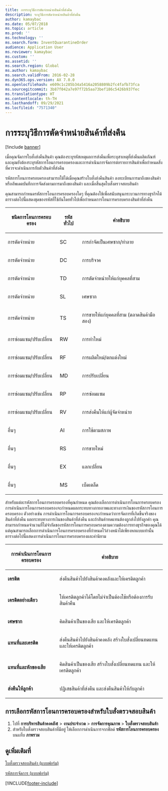 ```yaml
---
title: การระบุวิธีการตัดจำหน่ายสินค้าที่ส่งคืน
description: ระบุวิธีการตัดจำหน่ายสินค้าที่ส่งคืน
author: kamaybac
ms.date: 05/07/2018
ms.topic: article
ms.prod: ''
ms.technology: ''
ms.search.form: InventQuarantineOrder
audience: Application User
ms.reviewer: kamaybac
ms.custom: ''
ms.assetid: ''
ms.search.region: Global
ms.author: kamaybac
ms.search.validFrom: 2016-02-28
ms.dyn365.ops.version: AX 7.0.0
ms.openlocfilehash: e609c1c285b34a5416a2058809b2fc4fafb73fca
ms.sourcegitcommit: 3b87f042a7e97f72b5aa73bef186c5426b937fec
ms.translationtype: HT
ms.contentlocale: th-TH
ms.lasthandoff: 09/29/2021
ms.locfileid: "7571340"
---
```

# <a name="specify-how-to-dispose-of-returned-items"></a>การระบุวิธีการตัดจำหน่ายสินค้าที่ส่งคืน

[!include [banner](../includes/banner.md)]

เมื่อคุณจัดการใบสั่งส่งคืนสินค้า คุณต้องระบุรหัสเหตุผลการส่งคืนเพื่อระบุสาเหตุที่ส่งคืนผลิตภัณฑ์  และคุณยังต้องระบุรหัสการโอนการครอบครองและการดำเนินการจัดการต่อรายการสินค้าเพื่อกำหนดสิ่งที่ควรจะดำเนินการกับตัวสินค้าที่ส่งคืน

รหัสการโอนการครอบครองสามารถใช้ได้เมื่อคุณสร้างใบสั่งส่งคืนสินค้า ลงทะเบียนการมาถึงของสินค้า หรืออัพเดตบันทึกการจัดส่งตามการมาถึงของสินค้า และเมื่อสิ้นสุดใบสั่งตรวจสอบสินค้า

คุณสามารถกำหนดรหัสการโอนการครอบครองใดๆ ที่คุณต้องใช้เพื่อสนับสนุนกระบวนการทางธุรกิจได้  ตารางต่อไปนี้แสดงชุดของรหัสที่ใช้กันโดยทั่วไปเพื่อกำหนดการโอนการครอบครองสินค้าที่ส่งคืน

<table>
<colgroup>
<col />
<col />
<col />
</colgroup>
<thead>
<tr class="header">
<th><p>ชนิดการโอนการครอบครอง</p></th>
<th><p>รหัสทั่วไป</p></th>
<th><p>คำอธิบาย</p></th>
</tr>
</thead>
<tbody>
<tr class="odd">
<td><p>การตัดจำหน่าย</p></td>
<td><p>SC</p></td>
<td><p>การกำจัดเป็นเศษซาก/ทำลาย</p></td>
</tr>
<tr class="even">
<td><p>การตัดจำหน่าย</p></td>
<td><p>DC</p></td>
<td><p>การบริจาค</p></td>
</tr>
<tr class="odd">
<td><p>การตัดจำหน่าย</p></td>
<td><p>TD</p></td>
<td><p>การตัดจำหน่ายให้แก่บุคคลที่สาม</p></td>
</tr>
<tr class="even">
<td><p>การตัดจำหน่าย</p></td>
<td><p>SL</p></td>
<td><p>เศษซาก</p></td>
</tr>
<tr class="odd">
<td><p>การตัดจำหน่าย</p></td>
<td><p>TS</p></td>
<td><p>การขายให้แก่บุคคลที่สาม (ตลาดสินค้ามือสอง)</p></td>
</tr>
<tr class="even">
<td><p>การซ่อมแซม/ปรับเปลี่ยน</p></td>
<td><p>RW</p></td>
<td><p>การทำใหม่</p></td>
</tr>
<tr class="odd">
<td><p>การซ่อมแซม/ปรับเปลี่ยน</p></td>
<td><p>RF</p></td>
<td><p>การผลิตใหม่/ตกแต่งใหม่</p></td>
</tr>
<tr class="even">
<td><p>การซ่อมแซม/ปรับเปลี่ยน</p></td>
<td><p>MD</p></td>
<td><p>การปรับเปลี่ยน</p></td>
</tr>
<tr class="odd">
<td><p>การซ่อมแซม/ปรับเปลี่ยน</p></td>
<td><p>RP</p></td>
<td><p>การซ่อมแซม</p></td>
</tr>
<tr class="even">
<td><p>การซ่อมแซม/ปรับเปลี่ยน</p></td>
<td><p>RV</p></td>
<td><p>การส่งคืนให้แก่ผู้จัดจำหน่าย</p></td>
</tr>
<tr class="odd">
<td><p>อื่นๆ</p></td>
<td><p>AI</p></td>
<td><p>การใช้ตามสภาพ</p></td>
</tr>
<tr class="even">
<td><p>อื่นๆ</p></td>
<td><p>RS</p></td>
<td><p>การขายใหม่</p></td>
</tr>
<tr class="odd">
<td><p>อื่นๆ</p></td>
<td><p>EX</p></td>
<td><p>แลกเปลี่ยน</p></td>
</tr>
<tr class="even">
<td><p>อื่นๆ</p></td>
<td><p>MS</p></td>
<td><p>เบ็ดเตล็ด</p></td>
</tr>
</tbody>
</table>


สำหรับแต่ละรหัสการโอนการครอบครองที่คุณกำหนด คุณต้องเลือกการดำเนินการโอนการครอบครอง  การดำเนินการโอนการครอบครองจะกำหนดผลกระทบทางกายภาพและทางการเงินของรหัสการโอนการครอบครอง  ตัวอย่างเช่น การดำเนินการโอนการครอบครองจะกำหนดว่าการจัดการที่เกิดขึ้นจริงของสินค้าที่ส่งคืน ผลกระทบทางการเงินของสินค้าที่ส่งคืน และถ้าสินค้าทดแทนต้องถูกส่งไปยังลูกค้า  คุณสามารถกำหนดจำนวนที่ไม่จำกัดของรหัสการโอนการครอบครองตามความต้องการทางธุรกิจของคุณได้ แต่คุณสามารถเลือกการดำเนินการโอนการครอบครองที่กำหนดไว้ล่วงหน้าได้เพียงหกแบบเท่านั้น  ตารางต่อไปนี้แสดงการดำเนินการโอนการครอบครองและคำนิยาม

<table>
<colgroup>
<col />
<col />
</colgroup>
<thead>
<tr class="header">
<th><p>การดำเนินการโอนการครอบครอง</p></th>
<th><p>คำอธิบาย</p></th>
</tr>
</thead>
<tbody>
<tr class="odd">
<td><p><strong>เครดิต</strong></p></td>
<td><p>ส่งคืนสินค้าไปยังสินค้าคงคลังและให้เครดิตลูกค้า</p></td>
</tr>
<tr class="even">
<td><p><strong>เครดิตอย่างเดียว</strong></p></td>
<td><p>ให้เครดิตลูกค้าได้โดยไม่จำเป็นต้องใช้หรือต้องการรับสินค้าคืน</p></td>
</tr>
<tr class="odd">
<td><p><strong>เศษซาก</strong></p></td>
<td><p>คิดสินค้าเป็นของเสีย และให้เครดิตลูกค้า</p></td>
</tr>
<tr class="even">
<td><p><strong>แทนที่และเครดิต</strong></p></td>
<td><p>ส่งคืนสินค้าไปยังสินค้าคงคลัง สร้างใบสั่งเปลี่ยนทดแทน และให้เครดิตลูกค้า</p></td>
</tr>
<tr class="odd">
<td><p><strong>แทนที่และหักของเสีย</strong></p></td>
<td><p>คิดสินค้าเป็นของเสีย สร้างใบสั่งเปลี่ยนทดแทน และให้เครดิตลูกค้า</p></td>
</tr>
<tr class="even">
<td><p><strong>ส่งคืนให้ลูกค้า</strong></p></td>
<td><p>ปฏิเสธสินค้าที่ส่งคืน และส่งคืนสินค้าให้กับลูกค้า</p></td>
</tr>
</tbody>
</table>

## <a name="select-a-disposition-code-for-a-quarantine-order"></a>การเลือกรหัสการโอนการครอบครองสำหรับใบสั่งตรวจสอบสินค้า

1. ไปที่ **การบริหารสินค้าคงคลังt** \> **งานประจำงวด** \> **การจัดการคุณภาพ** \> **ใบสั่งตรวจสอบสินค้า**
1. สำหรับใบสั่งตรวจสอบสินค้าที่มีอยู่ ให้เลือกการดำเนินการจากฟิลด์ **รหัสการโอนการครอบครอง** บนแท็บ **ภาพรวม**

## <a name="see-also"></a>ดูเพิ่มเติมที่

[ใบสั่งตรวจสอบสินค้า (แบบฟอร์ม)](/dynamicsax-2012//quarantine-order-form)

[รหัสการจัดการ (แบบฟอร์ม)](https://technet.microsoft.com/library/hh597113\(v=ax.60\))

[!INCLUDE[footer-include](../../includes/footer-banner.md)]
